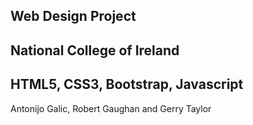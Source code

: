 ## Web Design Project

## National College of Ireland

## HTML5, CSS3, Bootstrap, Javascript

Antonijo Galic, Robert Gaughan and Gerry Taylor
